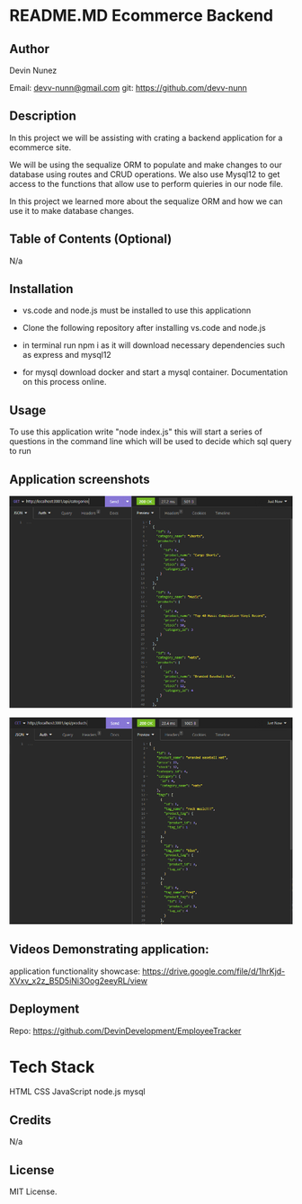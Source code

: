# README.MD Ecommerce Backend

## Author

Devin Nunez

Email: devv-nunn@gmail.com
git: https://github.com/devv-nunn

## Description

In this project we will be assisting with crating a backend application for a ecommerce site.

We will be using the sequalize ORM to populate and make changes to our database using routes and CRUD operations.
We also use Mysql12 to get access to the functions that allow use to perform quieries in our node file.

In this project we learned more about the sequalize ORM and how we can use it to make database changes. 
## Table of Contents (Optional)

N/a

## Installation

- vs.code and node.js must be installed to use this applicationn

- Clone the following repository after installing vs.code and node.js 

- in terminal run npm i as it will download necessary dependencies such as express and mysql12

- for mysql download docker and start a mysql container. Documentation on this process online.

## Usage

To use this application write "node index.js" this will start a series of questions in the command line which will be used to decide which sql query to run
## Application screenshots
![Website screenshot](./assets/images/Capture1.PNG)

![Website screenshot](./assets/images/Capture2.PNG)

## Videos Demonstrating application:

application functionality showcase:
https://drive.google.com/file/d/1hrKjd-XVxv_x2z_B5D5iNi3Oog2eeyRL/view


## Deployment

Repo: https://github.com/DevinDevelopment/EmployeeTracker

# Tech Stack

HTML
CSS
JavaScript
node.js
mysql

## Credits

N/a

## License

MIT License.